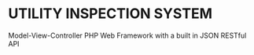 # UTILITY INSPECTION SYSTEM

Model-View-Controller PHP Web Framework with a built in JSON RESTful API
